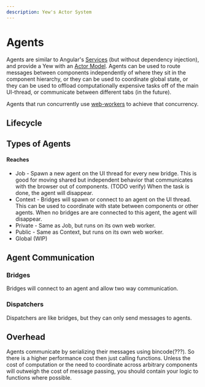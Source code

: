 ```yaml
---
description: Yew's Actor System
---
```


# Agents

Agents are similar to Angular's [Services](https://angular.io/guide/architecture-services) \(but without dependency injection\), and provide a Yew with an [Actor Model](https://en.wikipedia.org/wiki/Actor_model). Agents can be used to route messages between components independently of where they sit in the component hierarchy, or they can be used to coordinate global state, or they can be used to offload computationally expensive tasks off of the main UI-thread, or communicate between different tabs \(in the future\).

Agents that run concurrently use [web-workers](https://developer.mozilla.org/en-US/docs/Web/API/Web_Workers_API/Using_web_workers) to achieve that concurrency.

## Lifecycle



## Types of Agents

#### Reaches

* Job - Spawn a new agent on the UI thread for every new bridge. This is good for moving shared but independent behavior that communicates with the browser out of components. \(TODO verify\) When the task is done, the agent will disappear.
* Context - Bridges will spawn or connect to an agent on the UI thread. This can be used to coordinate with state between components or other agents. When no bridges are are connected to this agent, the agent will disappear.
* Private - Same as Job, but runs on its own web worker. 
* Public - Same as Context, but runs on its own web worker.
* Global \(WIP\)

## Agent Communication

### Bridges

Bridges will connect to an agent and allow two way communication.

### Dispatchers

Dispatchers are like bridges, but they can only send messages to agents.

## Overhead

Agents communicate by serializing their messages using bincode\(???\). So there is a higher performance cost then just calling functions. Unless the cost of computation or the need to coordinate across arbitrary components will outweigh the cost of message passing, you should contain your logic to functions where possible.





